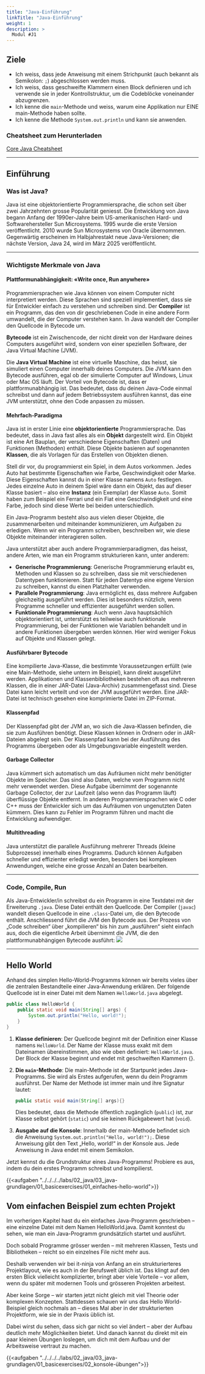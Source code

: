 ```yaml
---
title: "Java-Einführung"
linkTitle: "Java-Einführung"
weight: 1
description: >
  Modul #J1
---
```


## Ziele

- Ich weiss, dass jede Anweisung mit einem Strichpunkt (auch bekannt als Semikolon: `;`) abgeschlossen werden muss.
- Ich weiss, dass geschweifte Klammern einen Block definieren und ich verwende sie in jeder Kontrollstruktur, um die Codeblöcke voneinander abzugrenzen.
- Ich kenne die `main`-Methode und weiss, warum eine Applikation nur EINE main-Methode haben sollte.
- Ich kenne die Methode `System.out.println` und kann sie anwenden.

### Cheatsheet zum Herunterladen

[Core Java Cheatsheet](./resources/cheatsheet.pdf)

---

## Einführung

### Was ist Java?

Java ist eine objektorientierte Programmiersprache, die schon seit über zwei Jahrzehnten grosse Popularität geniesst.
Die Entwicklung von Java begann Anfang der 1990er-Jahre beim US-amerikanischen Hard- und Softwarehersteller Sun Microsystems.
1995 wurde die erste Version veröffentlicht. 2010 wurde Sun Microsystems von Oracle übernommen.
Gegenwärtig erscheinen im Halbjahrestakt neue Java-Versionen; die nächste Version, Java 24, wird im März 2025 veröffentlicht.

---

### Wichtigste Merkmale von Java

#### Plattformunabhängigkeit: «Write once, Run anywhere»

Programmiersprachen wie Java können von einem Computer nicht interpretiert werden. Diese Sprachen sind speziell implementiert, dass sie für Entwickler einfach zu verstehen und schreiben sind.
Der **Compiler** ist ein Programm, das den von dir geschriebenen Code in eine andere Form umwandelt, die der Computer verstehen kann.
In Java wandelt der Compiler den Quellcode in Bytecode um.

**Bytecode** ist ein Zwischencode, der nicht direkt von der Hardware deines Computers ausgeführt wird, sondern von einer speziellen Software, der Java Virtual Machine (JVM).

Die **Java Virtual Machine** ist eine virtuelle Maschine, das heisst, sie simuliert einen Computer innerhalb deines Computers.
Die JVM kann den Bytecode ausführen, egal ob der simulierte Computer auf Windows, Linux oder Mac OS läuft.
Der Vorteil von Bytecode ist, dass er plattformunabhängig ist.
Das bedeutet, dass du deinen Java-Code einmal schreibst und dann auf jedem Betriebssystem ausführen kannst, das eine JVM unterstützt, ohne den Code anpassen zu müssen.

#### Mehrfach-Paradigma

Java ist in erster Linie eine **objektorientierte** Programmiersprache.
Das bedeutet, dass in Java fast alles als ein **Objekt** dargestellt wird.
Ein Objekt ist eine Art Bauplan, der verschiedene Eigenschaften (Daten) und Funktionen (Methoden) enthält.
Diese Objekte basieren auf sogenannten **Klassen**, die als Vorlagen für das Erstellen von Objekten dienen.

Stell dir vor, du programmierst ein Spiel, in dem Autos vorkommen.
Jedes Auto hat bestimmte Eigenschaften wie Farbe, Geschwindigkeit oder Marke.
Diese Eigenschaften kannst du in einer Klasse namens `Auto` festlegen.
Jedes einzelne Auto in deinem Spiel wäre dann ein Objekt, das auf dieser Klasse basiert – also eine **Instanz** (ein Exemplar) der Klasse `Auto`.
Somit haben zum Beispiel ein Ferrari und ein Fiat eine Geschwindigkeit und eine Farbe, jedoch sind diese Werte bei beiden unterschiedlich.

Ein Java-Programm besteht also aus vielen dieser Objekte, die zusammenarbeiten und miteinander kommunizieren, um Aufgaben zu erledigen.
Wenn wir ein Programm schreiben, beschreiben wir, wie diese Objekte miteinander interagieren sollen.

Java unterstützt aber auch andere Programmierparadigmen, das heisst, andere Arten, wie man ein Programm strukturieren kann, unter anderem:

- **Generische Programmierung**: Generische Programmierung erlaubt es, Methoden und Klassen so zu schreiben, dass sie mit verschiedenen Datentypen funktionieren. Statt für jeden Datentyp eine eigene Version zu schreiben, kannst du einen Platzhalter verwenden.
- **Parallele Programmierung**: Java ermöglicht es, dass mehrere Aufgaben gleichzeitig ausgeführt werden. Dies ist besonders nützlich, wenn Programme schneller und effizienter ausgeführt werden sollen.
- **Funktionale Programmierung**: Auch wenn Java hauptsächlich objektorientiert ist, unterstützt es teilweise auch funktionale Programmierung, bei der Funktionen wie Variablen behandelt und in andere Funktionen übergeben werden können. Hier wird weniger Fokus auf Objekte und Klassen gelegt.

#### Ausführbarer Bytecode

Eine kompilierte Java-Klasse, die bestimmte Voraussetzungen erfüllt (wie eine Main-Methode, siehe untern im Beispiel), kann direkt ausgeführt werden.
Applikationen und Klassenbibliotheken bestehen oft aus mehreren Klassen, die in einer JAR-Datei (Java-Archiv) zusammengefasst sind.
Diese Datei kann leicht verteilt und von der JVM ausgeführt werden. Eine JAR-Datei ist technisch gesehen eine komprimierte Datei im ZIP-Format.

#### Klassenpfad

Der Klassenpfad gibt der JVM an, wo sich die Java-Klassen befinden, die sie zum Ausführen benötigt.
Diese Klassen können in Ordnern oder in JAR-Dateien abgelegt sein.
Der Klassenpfad kann bei der Ausführung des Programms übergeben oder als Umgebungsvariable eingestellt werden.

#### Garbage Collector

Java kümmert sich automatisch um das Aufräumen nicht mehr benötigter Objekte im Speicher. Das sind also Daten, welche vom Programm nicht mehr verwendet werden.
Diese Aufgabe übernimmt der sogenannte Garbage Collector, der zur Laufzeit (also wenn das Programm läuft) überflüssige Objekte entfernt.
In anderen Programmiersprachen wie C oder C++ muss der Entwickler sich um das Aufräumen von ungenutzten Daten kümmern.
Dies kann zu Fehler im Programm führen und macht die Entwicklung aufwendiger.

#### Multithreading

Java unterstützt die parallele Ausführung mehrerer Threads (kleine Subprozesse) innerhalb eines Programms.
Dadurch können Aufgaben schneller und effizienter erledigt werden, besonders bei komplexen Anwendungen, welche eine grosse Anzahl an Daten bearbeiten.

---

### Code, Compile, Run

Als Java-Entwickler/in schreibst du ein Programm in eine Textdatei mit der Erweiterung `.java`.
Diese Datei enthält den Quellcode.
Der Compiler (`javac`) wandelt diesen Quellcode in eine `.class`-Datei um, die den Bytecode enthält.
Anschliessend führt die JVM den Bytecode aus.
Der Prozess von „Code schreiben“ über „kompilieren“ bis hin zum „ausführen“ sieht einfach aus, doch die eigentliche Arbeit übernimmt die JVM, die den plattformunabhängigen Bytecode ausführt:
![](./images/code-compile-run.png)

---

## Hello World

Anhand des simplen Hello-World-Programms können wir bereits vieles über die zentralen Bestandteile einer Java-Anwendung erklären. Der folgende Quellcode ist in einer Datei mit dem Namen `HelloWorld.java` abgelegt.

```java
public class HelloWorld {
    public static void main(String[] args) {
        System.out.println("Hello, world!");
    }
}
```

1. **Klasse definieren**: Der Quellcode beginnt mit der Definition einer Klasse namens `HelloWorld`. Der Name der Klasse muss exakt mit dem Dateinamen übereinstimmen, also wie oben definiert: `HelloWorld.java`. Der Block der Klasse beginnt und endet mit geschweiften Klammern {}.

2. **Die `main`-Methode**: Die main-Methode ist der Startpunkt jedes Java-Programms. Sie wird als Erstes aufgerufen, wenn du dein Programm ausführst. Der Name der Methode ist immer main und ihre Signatur lautet:

   ```java
   public static void main(String[] args){}
   ```

   Dies bedeutet, dass die Methode öffentlich zugänglich (`public`) ist, zur Klasse selbst gehört (`static`) und sie keinen Rückgabewert hat (`void`).

3. **Ausgabe auf die Konsole**: Innerhalb der main-Methode befindet sich die Anweisung `System.out.println("Hello, world!");`. Diese Anweisung gibt den Text „Hello, world!“ in der Konsole aus. Jede Anweisung in Java endet mit einem Semikolon.

Jetzt kennst du die Grundstruktur eines Java-Programms! Probiere es aus, indem du dein erstes Programm schreibst und kompilierst.

{{<aufgaben "../../../../labs/02_java/03_java-grundlagen/01_basicexercises/01_einfaches-hello-world">}}

## Vom einfachen Beispiel zum echten Projekt

Im vorherigen Kapitel hast du ein einfaches Java-Programm geschrieben – eine einzelne Datei mit dem Namen HelloWorld.java. Damit konntest du sehen, wie man ein Java-Programm grundsätzlich startet und ausführt.

Doch sobald Programme grösser werden – mit mehreren Klassen, Tests und Bibliotheken – reicht so ein einzelnes File nicht mehr aus.

Deshalb verwenden wir bei it-ninja von Anfang an ein strukturierteres Projektlayout, wie es auch in der Berufswelt üblich ist. Das klingt auf den ersten Blick vielleicht komplizierter, bringt aber viele Vorteile – vor allem, wenn du später mit modernen Tools und grösseren Projekten arbeitest.

Aber keine Sorge – wir starten jetzt nicht gleich mit viel Theorie oder komplexen Konzepten.
Stattdessen schauen wir uns das Hello World-Beispiel gleich nochmals an – dieses Mal aber in der strukturierten Projektform, wie sie in der Praxis üblich ist.

Dabei wirst du sehen, dass sich gar nicht so viel ändert – aber der Aufbau deutlich mehr Möglichkeiten bietet.
Und danach kannst du direkt mit ein paar kleinen Übungen loslegen, um dich mit dem Aufbau und der Arbeitsweise vertraut zu machen.

{{<aufgaben "../../../../labs/02_java/03_java-grundlagen/01_basicexercises/02_konsole-übungen">}}
